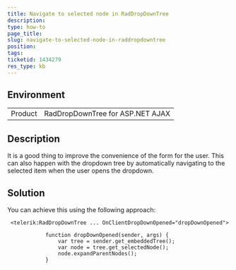 ```yaml
---
title: Navigate to selected node in RadDropDownTree
description: 
type: how-to
page_title: 
slug: navigate-to-selected-node-in-raddropdowntree
position: 
tags: 
ticketid: 1434279
res_type: kb
---
```


## Environment
<table>
	<tbody>
		<tr>
			<td>Product</td>
			<td>RadDropDownTree for ASP.NET AJAX</td>
		</tr>
	</tbody>
</table>


## Description

It is a good thing to improve the convenience of the form for the user. This can also happen with the dropdown tree by automatically navigating to the selected item when the user opens the dropdown. 

## Solution

You can achieve this using the following approach:
```ASP.NET
 <telerik:RadDropDownTree ... OnClientDropDownOpened="dropDownOpened">
```

```JS
            function dropDownOpened(sender, args) {
                var tree = sender.get_embeddedTree();
                var node = tree.get_selectedNode();
                node.expandParentNodes();
            }
```




